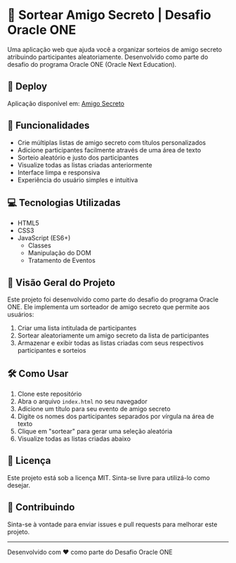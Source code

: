 # 🎁 Sortear Amigo Secreto | Desafio Oracle ONE

Uma aplicação web que ajuda você a organizar sorteios de amigo secreto atribuindo participantes aleatoriamente. Desenvolvido como parte do desafio do programa Oracle ONE (Oracle Next Education).

## 🔗 Deploy

Aplicação disponível em: [Amigo Secreto](hhttps://amigo-secreto-rho-mauve.vercel.app/)

## 🚀 Funcionalidades

- Crie múltiplas listas de amigo secreto com títulos personalizados
- Adicione participantes facilmente através de uma área de texto
- Sorteio aleatório e justo dos participantes
- Visualize todas as listas criadas anteriormente
- Interface limpa e responsiva
- Experiência do usuário simples e intuitiva

## 💻 Tecnologias Utilizadas

- HTML5
- CSS3
- JavaScript (ES6+)
  - Classes
  - Manipulação do DOM
  - Tratamento de Eventos

## 🎯 Visão Geral do Projeto

Este projeto foi desenvolvido como parte do desafio do programa Oracle ONE. Ele implementa um sorteador de amigo secreto que permite aos usuários:
1. Criar uma lista intitulada de participantes
2. Sortear aleatoriamente um amigo secreto da lista de participantes
3. Armazenar e exibir todas as listas criadas com seus respectivos participantes e sorteios

## 🛠️ Como Usar

1. Clone este repositório
2. Abra o arquivo `index.html` no seu navegador
3. Adicione um título para seu evento de amigo secreto
4. Digite os nomes dos participantes separados por vírgula na área de texto
5. Clique em "sortear" para gerar uma seleção aleatória
6. Visualize todas as listas criadas abaixo

## 📝 Licença

Este projeto está sob a licença MIT. Sinta-se livre para utilizá-lo como desejar.

## 🤝 Contribuindo

Sinta-se à vontade para enviar issues e pull requests para melhorar este projeto.

---
Desenvolvido com ❤️ como parte do Desafio Oracle ONE
